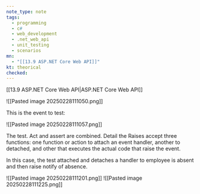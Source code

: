```yaml
---
note_type: note
tags:
  - programming
  - c#
  - web_development
  - .net_web_api
  - unit_testing
  - scenarios
mn:
  - "[[13.9 ASP.NET Core Web API]]"
kt: theorical
checked:
---
```

[[13.9 ASP.NET Core Web API|ASP.NET Core Web API]]

![[Pasted image 20250228111050.png]]

This is the event to test:

![[Pasted image 20250228111057.png]]

The test. Act and assert are combined. Detail the Raises accept three functions: one function or action to attach an event handler, another to detached, and other that executes the actual code that raise the event. 

In this case, the test attached and detaches a handler to employee is absent and then raise notify of absence. 

![[Pasted image 20250228111201.png]]
![[Pasted image 20250228111225.png]]